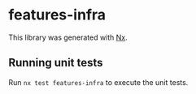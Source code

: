 # features-infra

This library was generated with [Nx](https://nx.dev).

## Running unit tests

Run `nx test features-infra` to execute the unit tests.
